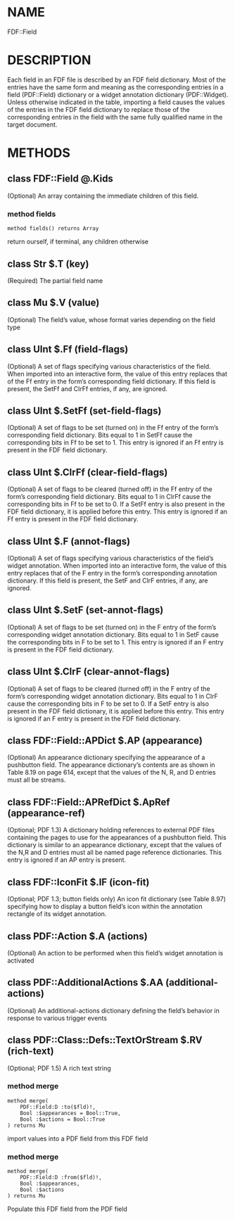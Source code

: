 NAME
====

FDF::Field

DESCRIPTION
===========

Each field in an FDF file is described by an FDF field dictionary. Most of the entries have the same form and meaning as the corresponding entries in a field (PDF::Field) dictionary or a widget annotation dictionary (PDF::Widget). Unless otherwise indicated in the table, importing a field causes the values of the entries in the FDF field dictionary to replace those of the corresponding entries in the field with the same fully qualified name in the target document.

METHODS
=======

class FDF::Field @.Kids
-----------------------

(Optional) An array containing the immediate children of this field.

### method fields

```perl6
method fields() returns Array
```

return ourself, if terminal, any children otherwise

class Str $.T (key)
-------------------

(Required) The partial field name

class Mu $.V (value)
--------------------

(Optional) The field’s value, whose format varies depending on the field type

class UInt $.Ff (field-flags)
-----------------------------

(Optional) A set of flags specifying various characteristics of the field. When imported into an interactive form, the value of this entry replaces that of the Ff entry in the form’s corresponding field dictionary. If this field is present, the SetFf and ClrFf entries, if any, are ignored.

class UInt $.SetFf (set-field-flags)
------------------------------------

(Optional) A set of flags to be set (turned on) in the Ff entry of the form’s corresponding field dictionary. Bits equal to 1 in SetFf cause the corresponding bits in Ff to be set to 1. This entry is ignored if an Ff entry is present in the FDF field dictionary.

class UInt $.ClrFf (clear-field-flags)
--------------------------------------

(Optional) A set of flags to be cleared (turned off) in the Ff entry of the form’s corresponding field dictionary. Bits equal to 1 in ClrFf cause the corresponding bits in Ff to be set to 0. If a SetFf entry is also present in the FDF field dictionary, it is applied before this entry. This entry is ignored if an Ff entry is present in the FDF field dictionary.

class UInt $.F (annot-flags)
----------------------------

(Optional) A set of flags specifying various characteristics of the field’s widget annotation. When imported into an interactive form, the value of this entry replaces that of the F entry in the form’s corresponding annotation dictionary. If this field is present, the SetF and ClrF entries, if any, are ignored.

class UInt $.SetF (set-annot-flags)
-----------------------------------

(Optional) A set of flags to be set (turned on) in the F entry of the form’s corresponding widget annotation dictionary. Bits equal to 1 in SetF cause the corresponding bits in F to be set to 1. This entry is ignored if an F entry is present in the FDF field dictionary.

class UInt $.ClrF (clear-annot-flags)
-------------------------------------

(Optional) A set of flags to be cleared (turned off) in the F entry of the form’s corresponding widget annotation dictionary. Bits equal to 1 in ClrF cause the corresponding bits in F to be set to 0. If a SetF entry is also present in the FDF field dictionary, it is applied before this entry. This entry is ignored if an F entry is present in the FDF field dictionary.

class FDF::Field::APDict $.AP (appearance)
------------------------------------------

(Optional) An appearance dictionary specifying the appearance of a pushbutton field. The appearance dictionary’s contents are as shown in Table 8.19 on page 614, except that the values of the N, R, and D entries must all be streams.

class FDF::Field::APRefDict $.ApRef (appearance-ref)
----------------------------------------------------

(Optional; PDF 1.3) A dictionary holding references to external PDF files containing the pages to use for the appearances of a pushbutton field. This dictionary is similar to an appearance dictionary, except that the values of the N,R and D entries must all be named page reference dictionaries. This entry is ignored if an AP entry is present.

class FDF::IconFit $.IF (icon-fit)
----------------------------------

(Optional; PDF 1.3; button fields only) An icon fit dictionary (see Table 8.97) specifying how to display a button field’s icon within the annotation rectangle of its widget annotation.

class PDF::Action $.A (actions)
-------------------------------

(Optional) An action to be performed when this field’s widget annotation is activated

class PDF::AdditionalActions $.AA (additional-actions)
------------------------------------------------------

(Optional) An additional-actions dictionary defining the field’s behavior in response to various trigger events

class PDF::Class::Defs::TextOrStream $.RV (rich-text)
-----------------------------------------------------

(Optional; PDF 1.5) A rich text string

### method merge

```perl6
method merge(
    PDF::Field:D :to($fld)!,
    Bool :$appearances = Bool::True,
    Bool :$actions = Bool::True
) returns Mu
```

import values into a PDF field from this FDF field

### method merge

```perl6
method merge(
    PDF::Field:D :from($fld)!,
    Bool :$appearances,
    Bool :$actions
) returns Mu
```

Populate this FDF field from the PDF field

